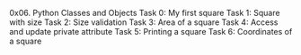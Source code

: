 0x06. Python Classes and Objects
Task 0: My first square
Task 1: Square with size
Task 2: Size validation
Task 3: Area of a square
Task 4: Access and update private attribute
Task 5: Printing a square
Task 6: Coordinates of a square
